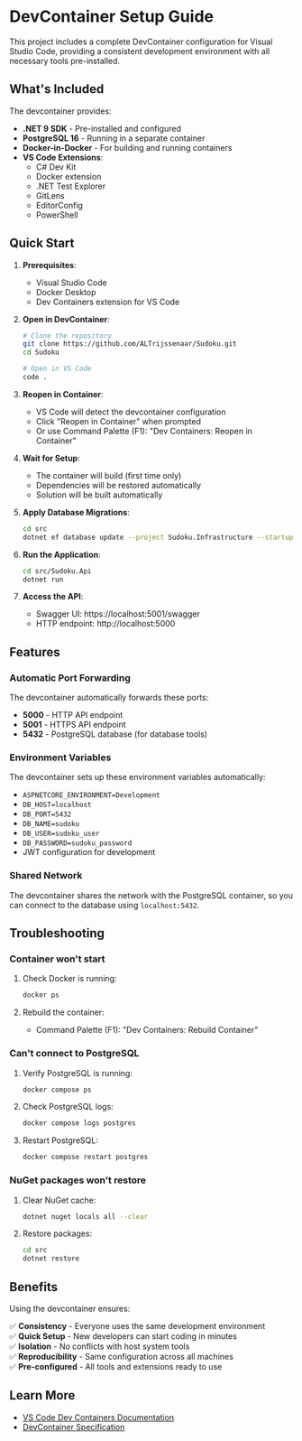 # DevContainer Setup Guide

This project includes a complete DevContainer configuration for Visual Studio Code, providing a consistent development environment with all necessary tools pre-installed.

## What's Included

The devcontainer provides:

- **.NET 9 SDK** - Pre-installed and configured
- **PostgreSQL 16** - Running in a separate container
- **Docker-in-Docker** - For building and running containers
- **VS Code Extensions**:
  - C# Dev Kit
  - Docker extension
  - .NET Test Explorer
  - GitLens
  - EditorConfig
  - PowerShell

## Quick Start

1. **Prerequisites**:
   - Visual Studio Code
   - Docker Desktop
   - Dev Containers extension for VS Code

2. **Open in DevContainer**:
   ```bash
   # Clone the repository
   git clone https://github.com/ALTrijssenaar/Sudoku.git
   cd Sudoku
   
   # Open in VS Code
   code .
   ```

3. **Reopen in Container**:
   - VS Code will detect the devcontainer configuration
   - Click "Reopen in Container" when prompted
   - Or use Command Palette (F1): "Dev Containers: Reopen in Container"

4. **Wait for Setup**:
   - The container will build (first time only)
   - Dependencies will be restored automatically
   - Solution will be built automatically

5. **Apply Database Migrations**:
   ```bash
   cd src
   dotnet ef database update --project Sudoku.Infrastructure --startup-project Sudoku.Api
   ```

6. **Run the Application**:
   ```bash
   cd src/Sudoku.Api
   dotnet run
   ```

7. **Access the API**:
   - Swagger UI: https://localhost:5001/swagger
   - HTTP endpoint: http://localhost:5000

## Features

### Automatic Port Forwarding

The devcontainer automatically forwards these ports:
- **5000** - HTTP API endpoint
- **5001** - HTTPS API endpoint
- **5432** - PostgreSQL database (for database tools)

### Environment Variables

The devcontainer sets up these environment variables automatically:
- `ASPNETCORE_ENVIRONMENT=Development`
- `DB_HOST=localhost`
- `DB_PORT=5432`
- `DB_NAME=sudoku`
- `DB_USER=sudoku_user`
- `DB_PASSWORD=sudoku_password`
- JWT configuration for development

### Shared Network

The devcontainer shares the network with the PostgreSQL container, so you can connect to the database using `localhost:5432`.

## Troubleshooting

### Container won't start

1. Check Docker is running:
   ```bash
   docker ps
   ```

2. Rebuild the container:
   - Command Palette (F1): "Dev Containers: Rebuild Container"

### Can't connect to PostgreSQL

1. Verify PostgreSQL is running:
   ```bash
   docker compose ps
   ```

2. Check PostgreSQL logs:
   ```bash
   docker compose logs postgres
   ```

3. Restart PostgreSQL:
   ```bash
   docker compose restart postgres
   ```

### NuGet packages won't restore

1. Clear NuGet cache:
   ```bash
   dotnet nuget locals all --clear
   ```

2. Restore packages:
   ```bash
   cd src
   dotnet restore
   ```

## Benefits

Using the devcontainer ensures:

✅ **Consistency** - Everyone uses the same development environment  
✅ **Quick Setup** - New developers can start coding in minutes  
✅ **Isolation** - No conflicts with host system tools  
✅ **Reproducibility** - Same configuration across all machines  
✅ **Pre-configured** - All tools and extensions ready to use  

## Learn More

- [VS Code Dev Containers Documentation](https://code.visualstudio.com/docs/devcontainers/containers)
- [DevContainer Specification](https://containers.dev/)
